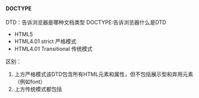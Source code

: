 #### DOCTYPE
DTD：告诉浏览器是哪种文档类型
DOCTYPE:告诉浏览器什么是DTD

* HTML5
* HTML4.01 strict 严格模式
* HTML4.01 Transitional 传统模式

区别：
1. 上方严格模式该DTD包含所有HTML元素和属性，但不包括展示型和弃用元素（例如font）
2. 上方传统模式都包括

